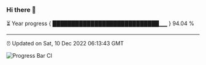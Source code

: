 ### Hi there 👋

⏳ Year progress { ████████████████████████████▁▁ } 94.04 %

---

⏰ Updated on Sat, 10 Dec 2022 06:13:43 GMT

![Progress Bar CI](https://github.com/liununu/liununu/workflows/Progress%20Bar%20CI/badge.svg)
